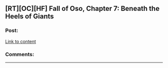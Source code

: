 ## [RT][OC][HF] Fall of Oso, Chapter 7: Beneath the Heels of Giants

### Post:

[Link to content](http://talesfromaeria.tumblr.com/post/126288803977/fall-of-oso)

### Comments:

---

